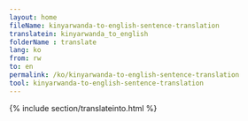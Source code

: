 ```yaml
---
layout: home
fileName: kinyarwanda-to-english-sentence-translation
translatein: kinyarwanda_to_english
folderName : translate
lang: ko
from: rw
to: en
permalink: /ko/kinyarwanda-to-english-sentence-translation
tool: kinyarwanda-to-english-sentence-translation
---
```

{% include section/translateinto.html %}